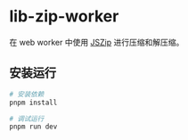 # lib-zip-worker

在 web worker 中使用 [JSZip](https://stuk.github.io/jszip/) 进行压缩和解压缩。

## 安装运行

```bash
# 安装依赖
pnpm install

# 调试运行
pnpm run dev

```

